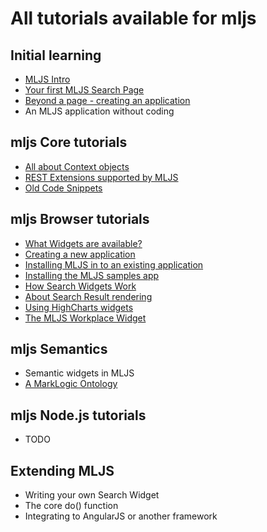 # All tutorials available for mljs

## Initial learning
<ul>
  <li><a href=tutorial-001-intro.html>MLJS Intro</a></li>
  <li><a href=tutorial-002-intro-firstpage.html>Your first MLJS Search Page</a></li>
  <li><a href=tutorial-014-browser-workplace.html>Beyond a page - creating an application</a></li>
  <li>An MLJS application without coding</li>
</ul>

## mljs Core tutorials
<ul>
  <li><a href=tutorial-050-core-contexts.html>All about Context objects</a></li>
  <li><a href=tutorial-060-rest-ext.html>REST Extensions supported by MLJS</a></li>
  <li><a href=tutorial-999-samples.html>Old Code Snippets</a></li>
</ul>

## mljs Browser tutorials
<ul>
  <li><a href=tutorial-001-widgets-list.html>What Widgets are available?</a></li>
  <li><a href=tutorial-011-browser-create-app.html>Creating a new application</a></li>
  <li><a href=tutorial-012-browser-install-app.html>Installing MLJS in to an existing application</a></li>
  <li><a href=tutorial-013-browser-samples-app.html>Installing the MLJS samples app</a></li>
  <li><a href=tutorial-002-widgets-search.html>How Search Widgets Work</a></li>
  <li><a href=tutorial-003-widgets-search-render.html>About Search Result rendering</a></li>
  <li><a href=tutorial-004-widgets-highcharts.html>Using HighCharts widgets</a></li>
  <li><a href=tutorial-014-browser-workplace.html>The MLJS Workplace Widget</a></li>
</ul>

## mljs Semantics
<ul>
  <li>Semantic widgets in MLJS</li>
  <li><a href=tutorial-901-ontology.html>A MarkLogic Ontology</a></li>
</ul>

## mljs Node.js tutorials
<ul>
  <li>TODO</li>
</ul>

## Extending MLJS
<ul>
  <li>Writing your own Search Widget</li>
  <li>The core do() function</li>
  <li>Integrating to AngularJS or another framework</li>
</ul>